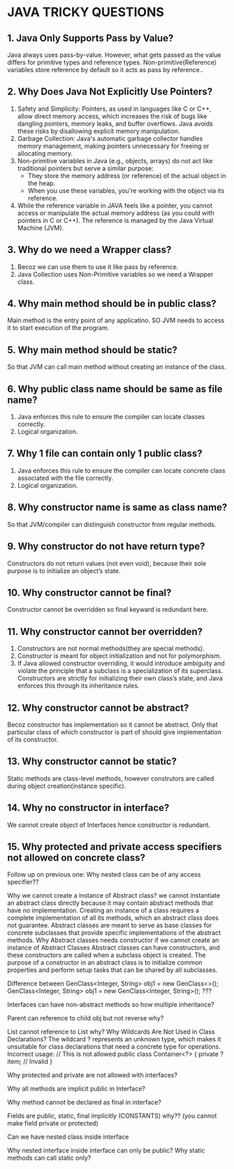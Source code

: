 
# JAVA TRICKY QUESTIONS

## 1.  Java Only Supports Pass by Value?

Java always uses pass-by-value. However, what gets passed as the value differs for primitive types and reference types. Non-primitive(Reference) variables store reference by default so it acts as pass by reference..

## 2. Why Does Java Not Explicitly Use Pointers?

1. Safety and Simplicity: Pointers, as used in languages like C or C++, allow direct memory access, which increases the risk of bugs like dangling pointers, memory leaks, and buffer overflows. Java avoids these risks by disallowing explicit memory manipulation.
2. Garbage Collection: Java's automatic garbage collector handles memory management, making pointers unnecessary for freeing or allocating memory.
3. Non-primitive variables in Java (e.g., objects, arrays) do not act like traditional pointers but serve a similar purpose:
    - They store the memory address (or reference) of the actual object in the heap.
    - When you use these variables, you're working with the object via its reference.
4. While the reference variable in JAVA  feels like a pointer, you cannot access or manipulate the actual memory address (as you could with pointers in C or C++). The reference is managed by the Java Virtual Machine (JVM).

## 3. Why do we need a Wrapper class?

1. Becoz we can use them to use it like pass by reference.
2. Java Collection uses Non-Primitive variables so we need a Wrapper class.

## 4. Why main method should be in public class?

Main method is the entry point of any applicatino. SO JVM needs to access it to start execution of the program.

## 5. Why main method should be static?

So that JVM can call main method without creating an instance of the class.

## 6. Why public class name should be same as file name?

1. Java enforces this rule to ensure the compiler can locate classes correctly.
2. Logical organization.

## 7. Why 1 file can contain only 1 public class?

1. Java enforces this rule to ensure the compiler can locate concrete class associated with the file correctly.
2. Logical organization.

## 8. Why constructor name is same as class name?

So that JVM/compiler can distinguish constructor from regular methods.

## 9. Why constructor do not have return type?

Constructors do not return values (not even void), because their sole purpose is to initialize an object’s state.

## 10. Why constructor cannot be final?

Constructor cannot be overridden so final keyward is redundant here.

## 11. Why constructor cannot ber overridden?

1. Constructors are not normal methods(they are special methods).
2. Constructor is meant for object initialization and not for polymorphism.
3. If Java allowed constructor overriding, it would introduce ambiguity and violate the principle that a subclass is a specialization of its superclass. Constructors are strictly for initializing their own class’s state, and Java enforces this through its inheritance rules.

## 12. Why constructor cannot be abstract?

Becoz constructor has implementation so it cannot be abstract. Only that particular class of which constructor is part of should give implementation of its constructor.

## 13. Why constructor cannot be static?

Static methods are class-level methods, however construtors are called during object creation(instance specific).

## 14. Why no constructor in interface?

We cannot create object of Interfaces hence constructor is redundant.

## 15. Why protected and private access specifiers not allowed on concrete class?

Follow up on previous one: Why nested class can be of any access specifier??

Why we cannot create a instance of Abstract class?
we cannot instantiate an abstract class directly because it may contain abstract methods that have no implementation. Creating an instance of a class requires a complete implementation of all its methods, which an abstract class does not guarantee. Abstract classes are meant to serve as base classes for concrete subclasses that provide specific implementations of the abstract methods.
Why Abstract classes needs constructor if we cannot create an instance of Abstract Classes
Abstract classes can have constructors, and these constructors are called when a subclass object is created. The purpose of a constructor in an abstract class is to initialize common properties and perform setup tasks that can be shared by all subclasses.

Difference between 
GenClass<Integer, String> obj1 = new GenClass<>();
GenClass<Integer, String> obj1 = new GenClass<Integer, String>();  ???

Interfaces can have non-abstract methods so how multiple inheritance?

Parent can reference to child obj but not reverse why?

List<Parent> cannot reference to List<Child> why?
Why Wildcards Are Not Used in Class Declarations?
The wildcard ? represents an unknown type, which makes it unsuitable for class declarations that need a concrete type for operations.
Incorrect usage:
// This is not allowed
public class Container<?> {
    private ? item; // Invalid
}

Why protected and private are not allowed with interfaces?

Why all methods are implicit public in Interface?

Why method cannot be declared as final in interface?

Fields are public, static, final implicitly (CONSTANTS) why?? (you cannot make field private or protected)


Can we have nested class inside interface

Why nested interface inside interface can only be public?
Why static methods can call static only?
